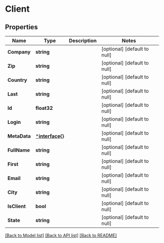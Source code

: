 # Client

## Properties
Name | Type | Description | Notes
------------ | ------------- | ------------- | -------------
**Company** | **string** |  | [optional] [default to null]
**Zip** | **string** |  | [optional] [default to null]
**Country** | **string** |  | [optional] [default to null]
**Last** | **string** |  | [optional] [default to null]
**Id** | **float32** |  | [optional] [default to null]
**Login** | **string** |  | [optional] [default to null]
**MetaData** | [***interface{}**](interface{}.md) |  | [optional] [default to null]
**FullName** | **string** |  | [optional] [default to null]
**First** | **string** |  | [optional] [default to null]
**Email** | **string** |  | [optional] [default to null]
**City** | **string** |  | [optional] [default to null]
**IsClient** | **bool** |  | [optional] [default to null]
**State** | **string** |  | [optional] [default to null]

[[Back to Model list]](../README.md#documentation-for-models) [[Back to API list]](../README.md#documentation-for-api-endpoints) [[Back to README]](../README.md)


